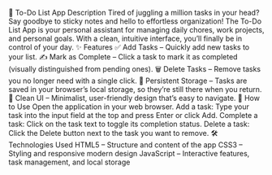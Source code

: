 📝 To-Do List App
Description
Tired of juggling a million tasks in your head? Say goodbye to sticky notes and hello to effortless organization!
The To-Do List App is your personal assistant for managing daily chores, work projects, and personal goals.
With a clean, intuitive interface, you’ll finally be in control of your day.
✨ Features
✅ Add Tasks – Quickly add new tasks to your list.
✍️ Mark as Complete – Click a task to mark it as completed (visually distinguished from pending ones).
🗑️ Delete Tasks – Remove tasks you no longer need with a single click.
💾 Persistent Storage – Tasks are saved in your browser’s local storage, so they’re still there when you return.
🎨 Clean UI – Minimalist, user-friendly design that’s easy to navigate.
📌 How to Use
Open the application in your web browser.
Add a task: Type your task into the input field at the top and press Enter or click Add.
Complete a task: Click on the task text to toggle its completion status.
Delete a task: Click the Delete button next to the task you want to remove.
🛠️ Technologies Used
HTML5 – Structure and content of the app
CSS3 – Styling and responsive modern design
JavaScript – Interactive features, task management, and local storage
